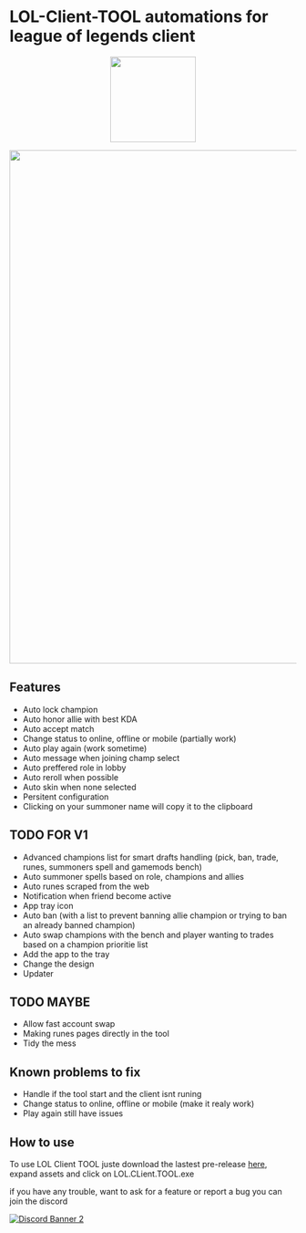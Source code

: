 # LOL-Client-TOOL automations for league of legends client
<p align="center"><img src="https://user-images.githubusercontent.com/21199858/166489461-f28fbae9-b620-474e-9fc6-7a58566e584b.png" width="150"></p>

<p align="center"><img src="https://user-images.githubusercontent.com/21199858/166827821-8f6d8d99-7247-43b8-96c1-d71ac94920e2.png" width="900"></p>

## Features
 - Auto lock champion
 - Auto honor allie with best KDA
 - Auto accept match
 - Change status to online, offline or mobile (partially work)
 - Auto play again (work sometime)
 - Auto message when joining champ select
 - Auto preffered role in lobby
 - Auto reroll when possible
 - Auto skin when none selected
 - Persitent configuration
 - Clicking on your summoner name will copy it to the clipboard

## TODO FOR V1
 - Advanced champions list for smart drafts handling (pick, ban, trade, runes, summoners spell and gamemods bench)
 - Auto summoner spells based on role, champions and allies
 - Auto runes scraped from the web
 - Notification when friend become active
 - App tray icon
 - Auto ban (with a list to prevent banning allie champion or trying to ban an already banned champion)
 - Auto swap champions with the bench and player wanting to trades based on a champion prioritie list
 - Add the app to the tray
 - Change the design
 - Updater

## TODO MAYBE
 - Allow fast account swap
 - Making runes pages directly in the tool
 - Tidy the mess

## Known problems to fix
 - Handle if the tool start and the client isnt runing
 - Change status to online, offline or mobile (make it realy work)
 - Play again still have issues

## How to use
To use LOL Client TOOL juste download the lastest pre-release <a href='https://github.com/Terevenen2/LOL-Client-TOOL/releases'>here</a>, expand assets and click on LOL.CLient.TOOL.exe

if you have any trouble, want to ask for a feature or report a bug you can join the discord

<a href='https://discord.gg/nC6xcQrQHA'><img src="https://discordapp.com/api/guilds/972459878809477180/widget.png?style=banner2" alt="Discord Banner 2"/></a>
   
    
 
